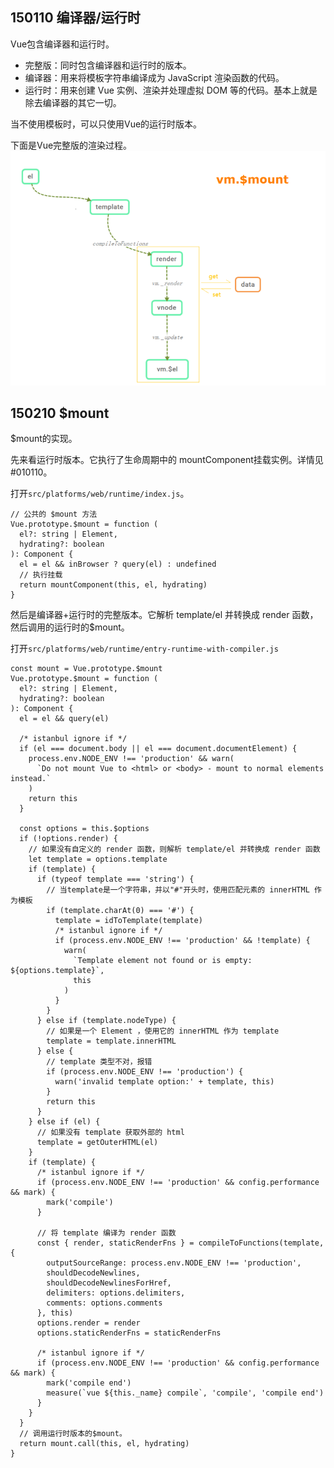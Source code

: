## 150110 编译器/运行时
Vue包含编译器和运行时。
* 完整版：同时包含编译器和运行时的版本。
* 编译器：用来将模板字符串编译成为 JavaScript 渲染函数的代码。
* 运行时：用来创建 Vue 实例、渲染并处理虚拟 DOM 等的代码。基本上就是除去编译器的其它一切。

当不使用模板时，可以只使用Vue的运行时版本。

下面是Vue完整版的渲染过程。
![](./_images/Vue$mount.png)

## 150210 $mount
$mount的实现。

先来看运行时版本。它执行了生命周期中的 mountComponent挂载实例。详情见 #010110。

打开````src/platforms/web/runtime/index.js````。
````
// 公共的 $mount 方法
Vue.prototype.$mount = function (
  el?: string | Element,
  hydrating?: boolean
): Component {
  el = el && inBrowser ? query(el) : undefined
  // 执行挂载
  return mountComponent(this, el, hydrating)
}
````

然后是编译器+运行时的完整版本。它解析 template/el 并转换成 render 函数，然后调用的运行时的$mount。

打开````src/platforms/web/runtime/entry-runtime-with-compiler.js````
````
const mount = Vue.prototype.$mount
Vue.prototype.$mount = function (
  el?: string | Element,
  hydrating?: boolean
): Component {
  el = el && query(el)

  /* istanbul ignore if */
  if (el === document.body || el === document.documentElement) {
    process.env.NODE_ENV !== 'production' && warn(
      `Do not mount Vue to <html> or <body> - mount to normal elements instead.`
    )
    return this
  }

  const options = this.$options
  if (!options.render) {
    // 如果没有自定义的 render 函数，则解析 template/el 并转换成 render 函数
    let template = options.template
    if (template) {
      if (typeof template === 'string') {
        // 当template是一个字符串，并以"#"开头时，使用匹配元素的 innerHTML 作为模板
        if (template.charAt(0) === '#') {
          template = idToTemplate(template)
          /* istanbul ignore if */
          if (process.env.NODE_ENV !== 'production' && !template) {
            warn(
              `Template element not found or is empty: ${options.template}`,
              this
            )
          }
        }
      } else if (template.nodeType) {
        // 如果是一个 Element ，使用它的 innerHTML 作为 template
        template = template.innerHTML
      } else {
        // template 类型不对，报错
        if (process.env.NODE_ENV !== 'production') {
          warn('invalid template option:' + template, this)
        }
        return this
      }
    } else if (el) {
      // 如果没有 template 获取外部的 html
      template = getOuterHTML(el)
    }
    if (template) {
      /* istanbul ignore if */
      if (process.env.NODE_ENV !== 'production' && config.performance && mark) {
        mark('compile')
      }

      // 将 template 编译为 render 函数
      const { render, staticRenderFns } = compileToFunctions(template, {
        outputSourceRange: process.env.NODE_ENV !== 'production',
        shouldDecodeNewlines,
        shouldDecodeNewlinesForHref,
        delimiters: options.delimiters,
        comments: options.comments
      }, this)
      options.render = render
      options.staticRenderFns = staticRenderFns

      /* istanbul ignore if */
      if (process.env.NODE_ENV !== 'production' && config.performance && mark) {
        mark('compile end')
        measure(`vue ${this._name} compile`, 'compile', 'compile end')
      }
    }
  }
  // 调用运行时版本的$mount。
  return mount.call(this, el, hydrating)
}
````






















